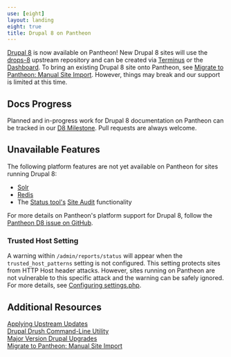 ```yaml
---
use: [eight]
layout: landing
eight: true
title: Drupal 8 on Pantheon
---
```


[Drupal 8](https://www.drupal.org/drupal-8.0) is now available on Pantheon! New Drupal 8 sites will use the [drops-8](https://github.com/pantheon-systems/drops-8) upstream repository and can be created via [Terminus](/docs/articles/local/cli) or the [Dashboard](https://dashboard.pantheon.io/products/drupal8/spinup). To bring an existing Drupal 8 site onto Pantheon, see [Migrate to Pantheon: Manual Site Import](/docs/articles/sites/migrate/manual-site-import). However, things may break and our support is limited at this time.
## Docs Progress
Planned and in-progress work for Drupal 8 documentation on Pantheon can be tracked in our <a href="https://github.com/pantheon-systems/documentation/issues?q=is%3Aopen+is%3Aissue+milestone%3AD8">D8 Milestone</a>. Pull requests are always welcome.
## Unavailable Features
The following platform features are not yet available on Pantheon for sites running Drupal 8:

 - [Solr](/docs/articles/sites/apache-solr)
 - [Redis](/docs/articles/sites/redis-as-a-caching-backend/#drupal-8-sites)
 - The [Status tool's](/docs/articles/drupal/launch-check-drupal-performance-and-configuration-analysis) [Site Audit](https://www.drupal.org/project/site_audit) functionality

For more details on Pantheon's platform support for Drupal 8, follow the [Pantheon D8 issue on GitHub](https://github.com/pantheon-systems/drops-8/issues?q=is%3Aopen).

### Trusted Host Setting
A warning within `/admin/reports/status` will appear when the `trusted_host_patterns` setting is not configured. This setting protects sites from HTTP Host header attacks. However, sites running on Pantheon are not vulnerable to this specific attack and the warning can be safely ignored. For more details, see [Configuring settings.php](/docs/articles/drupal/configuring-settings-php/#trusted-host-setting).
## Additional Resources

[Applying Upstream Updates](/docs/articles/sites/code/applying-upstream-updates)  
[Drupal Drush Command-Line Utility](/docs/articles/local/drupal-drush-command-line-utility)  
[Major Version Drupal Upgrades](/docs/articles/drupal/major-version-drupal-upgrades#upgrade-to-drupal-8)  
[Migrate to Pantheon: Manual Site Import](/docs/articles/sites/migrate/manual-site-import)  
